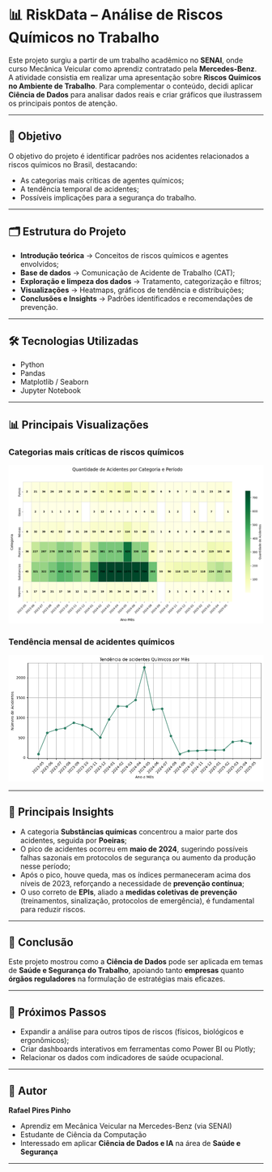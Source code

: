 # 📊 RiskData – Análise de Riscos Químicos no Trabalho

Este projeto surgiu a partir de um trabalho acadêmico no **SENAI**, onde curso Mecânica Veicular como aprendiz contratado pela **Mercedes-Benz**.  
A atividade consistia em realizar uma apresentação sobre **Riscos Químicos no Ambiente de Trabalho**. Para complementar o conteúdo, decidi aplicar **Ciência de Dados** para analisar dados reais e criar gráficos que ilustrassem os principais pontos de atenção.  

---

## 🎯 Objetivo
O objetivo do projeto é identificar padrões nos acidentes relacionados a riscos químicos no Brasil, destacando:
- As categorias mais críticas de agentes químicos;
- A tendência temporal de acidentes;
- Possíveis implicações para a segurança do trabalho.

---

## 🗂️ Estrutura do Projeto
- **Introdução teórica** → Conceitos de riscos químicos e agentes envolvidos;  
- **Base de dados** → Comunicação de Acidente de Trabalho (CAT);  
- **Exploração e limpeza dos dados** → Tratamento, categorização e filtros;  
- **Visualizações** → Heatmaps, gráficos de tendência e distribuições;  
- **Conclusões e Insights** → Padrões identificados e recomendações de prevenção.  

---

## 🛠️ Tecnologias Utilizadas
- Python  
- Pandas  
- Matplotlib / Seaborn  
- Jupyter Notebook  

---
## 📊 Principais Visualizações

### Categorias mais críticas de riscos químicos
![Heatmap de categorias](img/heatmap_categorias.png)

### Tendência mensal de acidentes químicos
![Tendência de acidentes](img/grafico_tendencia.png)

---

## 🔎 Principais Insights
- A categoria **Substâncias químicas** concentrou a maior parte dos acidentes, seguida por **Poeiras**;  
- O pico de acidentes ocorreu em **maio de 2024**, sugerindo possíveis falhas sazonais em protocolos de segurança ou aumento da produção nesse período;  
- Após o pico, houve queda, mas os índices permaneceram acima dos níveis de 2023, reforçando a necessidade de **prevenção contínua**;  
- O uso correto de **EPIs**, aliado a **medidas coletivas de prevenção** (treinamentos, sinalização, protocolos de emergência), é fundamental para reduzir riscos.  

---

## 📌 Conclusão
Este projeto mostrou como a **Ciência de Dados** pode ser aplicada em temas de **Saúde e Segurança do Trabalho**, apoiando tanto **empresas** quanto **órgãos reguladores** na formulação de estratégias mais eficazes.  

---

## 🚀 Próximos Passos
- Expandir a análise para outros tipos de riscos (físicos, biológicos e ergonômicos);  
- Criar dashboards interativos em ferramentas como Power BI ou Plotly;  
- Relacionar os dados com indicadores de saúde ocupacional.  

---

## 👤 Autor
**Rafael Pires Pinho**  
- Aprendiz em Mecânica Veicular na Mercedes-Benz (via SENAI)  
- Estudante de Ciência da Computação  
- Interessado em aplicar **Ciência de Dados e IA** na área de **Saúde e Segurança**  

---


